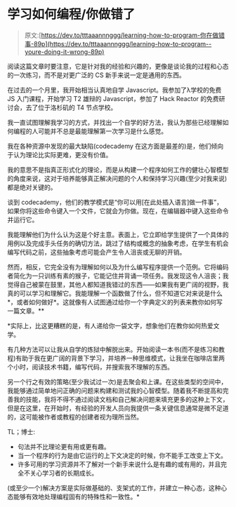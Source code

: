 # 学习如何编程/你做错了

> 原文:[https://dev.to/tttaaannnggg/learning-how-to-program-你在做错事-89p](https://dev.to/tttaaannnggg/learning-how-to-program--youre-doing-it-wrong-89p)

阅读这篇文章时要注意，它是针对我的经验和兴趣的，更像是谈论我的过程和心态的一次练习，而不是对更广泛的 CS 新手来说一定是通用的东西。

在过去的一个月里，我开始相当认真地自学 Javascript。我参加了λ学校的免费 JS 入门课程，开始学习 T2 雄辩的 Javascript，参加了 Hack Reactor 的免费研讨会，去了位于洛杉矶的 T4 节点学校。

我一直试图理解我学习的方式，并找出一个自学的好方法，我认为那些已经理解如何编程的人可能并不总是最能理解第一次学习是什么感觉。

我在各种资源中发现的最大缺陷(codecademy 在这方面是最差的)是，他们倾向于认为理论比实际更难，更没有价值。

我的意思不是指真正形式化的理论，而是从构建一个程序如何工作的健壮心智模型的角度来说，这对于培养能够真正解决问题的个人和保持学习兴趣(至少对我来说)都是绝对关键的。

谈到 codecademy，他们的教学模式是“你可以用[在此处插入语言]做一件事”，如果你将这些命令键入一个文件，它就会为你做。现在，在编辑器中键入这些命令并运行它。

我能理解他们为什么认为这是个好主意。表面上，它立即给学生提供了一个具体的用例以及完成手头任务的确切方法，跳过了结构或概念的抽象考虑，在学生有机会编写代码之前，这些抽象考虑可能会产生令人沮丧或无聊的开销。

然而，相反，它完全没有为理解如何以及为什么编写程序提供一个范例。它将编码者简化为一只训练有素的猴子，它能记住并背诵一项任务。我发现这令人沮丧；我觉得自己被蒙在鼓里，其他人都知道我错过的东西——如果我有更广阔的视野，我真的可以学习和理解它。我能理解一个函数做了什么，但不知道它对来说是什么*，或者如何做好*。这就像有人试图通过给你一个字典定义的列表来教你如何写一篇文章。**

 *实际上，比这更糟糕的是，有人递给你一袋文字，想象他们在教你如何热爱文学。

有几种方法可以让我从自学的炼狱中解脱出来。开始阅读一本书(而不是练习和教程)有助于我在更广阔的背景下学习，并培养一种思维模式，让我坐在咖啡店里两个小时，阅读技术书籍，编写代码，并搜索我不理解的东西。

另一个行之有效的策略(至少我试过一次)是去聚会和上课。在这些类型的空间中，我能够通过简单地问正确的问题来构建和测试我的心智模型。随着我不断提高和完善我的技能，我将不得不通过阅读文档和自己解决问题来填充更多的这种上下文，但是在这里，在开始时，有经验的开发人员向我提供一条关键信息通常是微不足道的，这可能被作者或教程的创建者视为理所当然。

TL；博士:

*   句法并不比理论更有用或更有趣。
*   当一个程序的行为是由它运行的上下文决定的时候，你不能手工改变上下文。
*   许多可用的学习资源并不了解对一个新手来说什么是有趣的或有用的，并且完全不关心学习者的长期成长。

(或至少一个)解决方案是实际做基础的、支架式的工作，并建立一种心态，这种心态能够有效地处理编程固有的特殊性和一致性。*